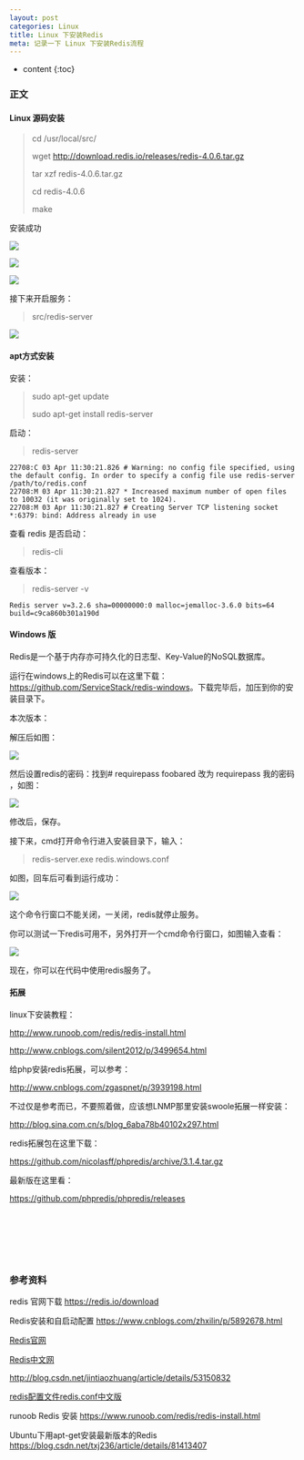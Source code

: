 ```yaml
---
layout: post
categories: Linux
title: Linux 下安装Redis
meta: 记录一下 Linux 下安装Redis流程
---
```

* content
{:toc}

### 正文

#### Linux 源码安装

> cd /usr/local/src/
>
> wget http://download.redis.io/releases/redis-4.0.6.tar.gz
> 
> tar xzf redis-4.0.6.tar.gz
> 
> cd redis-4.0.6
>
> make

安装成功

![]({{site.baseurl}}/images/20210112/20210112125424.jpg)

![]({{site.baseurl}}/images/20210112/20210112125425.jpg)

![]({{site.baseurl}}/images/20210112/20210112125426.jpg)

接下来开启服务：
> src/redis-server

![]({{site.baseurl}}/images/20210112/20210112125427.jpg)

#### apt方式安装

安装：
> sudo apt-get update
>
> sudo apt-get install redis-server

启动：
> redis-server

```
22708:C 03 Apr 11:30:21.826 # Warning: no config file specified, using the default config. In order to specify a config file use redis-server /path/to/redis.conf
22708:M 03 Apr 11:30:21.827 * Increased maximum number of open files to 10032 (it was originally set to 1024).
22708:M 03 Apr 11:30:21.827 # Creating Server TCP listening socket *:6379: bind: Address already in use
```

查看 redis 是否启动：
> redis-cli

查看版本：
> redis-server -v

```
Redis server v=3.2.6 sha=00000000:0 malloc=jemalloc-3.6.0 bits=64 build=c9ca860b301a190d
```

#### Windows 版

Redis是一个基于内存亦可持久化的日志型、Key-Value的NoSQL数据库。

运行在windows上的Redis可以在这里下载：<https://github.com/ServiceStack/redis-windows>。下载完毕后，加压到你的安装目录下。

本次版本：

解压后如图：

![]({{site.baseurl}}/images/20201127/20201127100846.jpg)

然后设置redis的密码：找到# requirepass foobared 改为 requirepass 我的密码 ，如图：

![]({{site.baseurl}}/images/20201127/20201127100847.jpg)

修改后，保存。

接下来，cmd打开命令行进入安装目录下，输入：

> redis-server.exe redis.windows.conf

如图，回车后可看到运行成功：

![]({{site.baseurl}}/images/20201127/20201127100848.jpg)

这个命令行窗口不能关闭，一关闭，redis就停止服务。

你可以测试一下redis可用不，另外打开一个cmd命令行窗口，如图输入查看：

![]({{site.baseurl}}/images/20201127/20201127100849.jpg)

现在，你可以在代码中使用redis服务了。


#### 拓展

linux下安装教程：

<http://www.runoob.com/redis/redis-install.html>

<http://www.cnblogs.com/silent2012/p/3499654.html>

给php安装redis拓展，可以参考：

<http://www.cnblogs.com/zgaspnet/p/3939198.html>

不过仅是参考而已，不要照着做，应该想LNMP那里安装swoole拓展一样安装：

<http://blog.sina.com.cn/s/blog_6aba78b40102x297.html>

redis拓展包在这里下载：

<https://github.com/nicolasff/phpredis/archive/3.1.4.tar.gz>

最新版在这里看：

<https://github.com/phpredis/phpredis/releases>


    
<br/><br/><br/><br/><br/>
### 参考资料

redis 官网下载 <https://redis.io/download>

Redis安装和自启动配置 <https://www.cnblogs.com/zhxilin/p/5892678.html>

[Redis官网](https://redis.io/)

[Redis中文网](http://www.redis.cn/)

<http://blog.csdn.net/jintiaozhuang/article/details/53150832>

[redis配置文件redis.conf中文版](http://www.jb51.net/article/50605.htm)

runoob Redis 安装 <https://www.runoob.com/redis/redis-install.html>

Ubuntu下用apt-get安装最新版本的Redis <https://blog.csdn.net/txj236/article/details/81413407>
